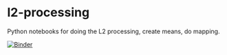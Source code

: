 # l2-processing
Python notebooks for doing the L2 processing, create means, do mapping.

[![Binder](https://mybinder.org/badge_logo.svg)](https://mybinder.org/v2/gh/USF-IMARS/l2-processing/main)
